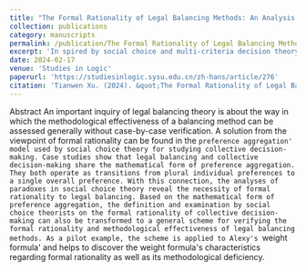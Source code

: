 ```yaml
---
title: "The Formal Rationality of Legal Balancing Methods: An Analysis based on Preference Aggregation"
collection: publications
category: manuscripts
permalink: /publication/The Formal Rationality of Legal Balancing Methods: An Analysis based on Preference Aggregation
excerpt: 'In spired by social choice and multi-criteria decision theory, this paper formalizes legal balancing methods as functions of preference aggregation, and proposes a procedure for testing the formal rationality of these methods. This paper is in Chinese.'
date: 2024-02-17
venue: 'Studies in Logic'
paperurl: 'https://studiesinlogic.sysu.edu.cn/zh-hans/article/276'
citation: 'Tianwen Xu. (2024). &quot;The Formal Rationality of Legal Balancing Methods: An Analysis based on Preference Aggregation.&quot; <i>Studies in Logic</i>. 17(2). This paper is in Chinese'
---
```


Abstract An important inquiry of legal balancing theory is about the way in which the methodological effectiveness of a balancing method can be assessed generally without case-by-case verification. A solution from the viewpoint of formal rationality can be found in the `preference aggregation' model used by social choice theory for studying collective decision-making. Case studies show that legal balancing and collective decision-making share the mathematical form of preference aggregation. They both operate as transitions from plural individual preferences to a single overall preference. With this connection, the analyses of paradoxes in social choice theory reveal the necessity of formal rationality to legal balancing. Based on the mathematical form of preference aggregation, the definition and examination by social choice theorists on the formal rationality of collective decision-making can also be transformed to a general scheme for verifying the formal rationality and methodological effectiveness of legal balancing methods. As a pilot example, the scheme is applied to Alexy's `weight formula' and helps to discover the weight formula's characteristics regarding formal rationality as well as its methodological deficiency.
